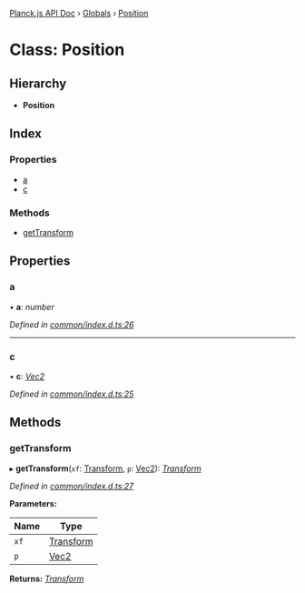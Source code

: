 [Planck.js API Doc](../README.md) › [Globals](../globals.md) › [Position](position.md)

# Class: Position

## Hierarchy

* **Position**

## Index

### Properties

* [a](position.md#a)
* [c](position.md#c)

### Methods

* [getTransform](position.md#gettransform)

## Properties

###  a

• **a**: *number*

*Defined in [common/index.d.ts:26](https://github.com/shakiba/planck.js/blob/b7f66f1/lib/common/index.d.ts#L26)*

___

###  c

• **c**: *[Vec2](vec2.md)*

*Defined in [common/index.d.ts:25](https://github.com/shakiba/planck.js/blob/b7f66f1/lib/common/index.d.ts#L25)*

## Methods

###  getTransform

▸ **getTransform**(`xf`: [Transform](transform.md), `p`: [Vec2](vec2.md)): *[Transform](transform.md)*

*Defined in [common/index.d.ts:27](https://github.com/shakiba/planck.js/blob/b7f66f1/lib/common/index.d.ts#L27)*

**Parameters:**

Name | Type |
------ | ------ |
`xf` | [Transform](transform.md) |
`p` | [Vec2](vec2.md) |

**Returns:** *[Transform](transform.md)*
